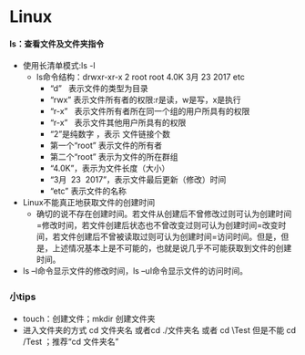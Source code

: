 <h1>Linux</h1>

#### ls：查看文件及文件夹指令
- 使用长清单模式:ls -l
    - ls命令结构：drwxr-xr-x  2 root root 4.0K  3月  23  2017  etc
        - “d”   表示文件的类型为目录
        - “rwx” 表示文件所有者的权限:r是读，w是写，x是执行
        - “r-x”   表示文件所有者所在同一个组的用户所具有的权限
        - “r-x”   表示文件其他用户所具有的权限
        - “2”是纯数字 ，表示 文件链接个数  
        - 第一个“root” 表示文件的所有者   
        - 第二个“root” 表示为文件的所在群组   
        - “4.0K”，表示为文件长度（大小）  
        - “3月  23  2017”，表示文件最后更新（修改）时间  
        - “etc” 表示文件的名称
- Linux不能真正地获取文件的创建时间
    - 确切的说不存在创建时间。若文件从创建后不曾修改过则可认为创建时间=修改时间，若文件创建后状态也不曾改变过则可认为创建时间=改变时间，若文件创建后不曾被读取过则可认为创建时间=访问时间。但是，但是，上述情况基本上是不可能的，也就是说几乎不可能获取到文件的创建时间。
- ls –l命令显示文件的修改时间，ls –ul命令显示文件的访问时间。

### 小tips
- touch：创建文件；mkdir 创建文件夹
- 进入文件夹的方式 cd 文件夹名 或者cd ./文件夹名 或者 cd \Test 但是不能 cd /Test ；推荐“cd 文件夹名”
